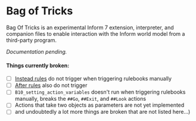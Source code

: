 # Bag of Tricks

Bag Of Tricks is an experimental Inform 7 extension, interpreter, and companion files to enable interaction with the Inform world model from a third-party program.

_Documentation pending._

#### Things currently broken:

- [ ] [Instead rules](http://inform7.com/book/WI_7_2.html) do not trigger when triggering rulebooks manually
- [ ] [After rules](http://inform7.com/book/WI_7_5.html) also do not trigger
- [ ] `B10_setting_action_variables` doesn't run when triggering rulebooks manually, breaks the `##Go`, `##Exit`, and `##Look` actions
- [ ] Actions that take two objects as parameters are not yet implemented
- [ ] and undoubtedly a lot more things are broken that are not listed here...)
